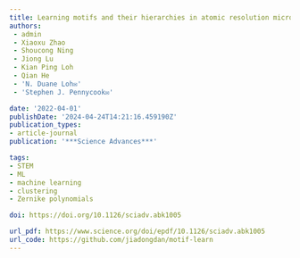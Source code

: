 ```yaml
---
title: Learning motifs and their hierarchies in atomic resolution microscopy
authors:
 - admin
 - Xiaoxu Zhao
 - Shoucong Ning
 - Jiong Lu
 - Kian Ping Loh
 - Qian He
 - 'N. Duane Loh✉️'
 - 'Stephen J. Pennycook✉️'

date: '2022-04-01'
publishDate: '2024-04-24T14:21:16.459190Z'
publication_types:
- article-journal
publication: '***Science Advances***'

tags:
- STEM
- ML
- machine learning
- clustering
- Zernike polynomials

doi: https://doi.org/10.1126/sciadv.abk1005

url_pdf: https://www.science.org/doi/epdf/10.1126/sciadv.abk1005
url_code: https://github.com/jiadongdan/motif-learn
---
```

